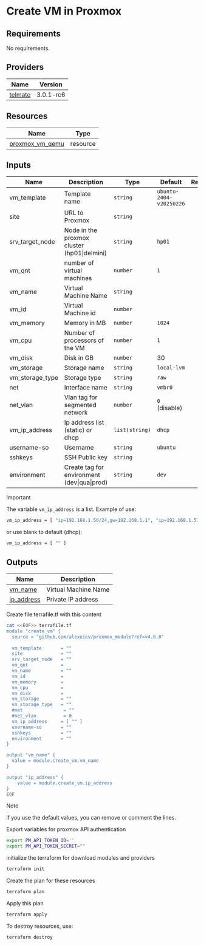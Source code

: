 # Create VM in Proxmox 

## Requirements

No requirements.

## Providers

| Name | Version |
|------|---------|
|<a name="telmate/proxmox"></a>[telmate]([#telmate\/proxmox](https://registry.terraform.io/providers/Telmate/proxmox/latest/docs))|3.0.1-rc6|

## Resources

| Name | Type |
|------|------|
|[proxmox_vm_qemu](https://registry.terraform.io/providers/Telmate/proxmox/latest/docs/resources/vm_qemu)|resource|

## Inputs

| Name | Description | Type | Default | Required |
|------|-------------|------|---------|:--------:|
|vm_template|Template name|`string`|`ubuntu-2404-v20250226`|no|
|site|URL to Proxmox|`string`| |yes|
|srv_target_node|Node in the proxmox cluster (hp01\|delmini) |`string`| `hp01` | no |
|vm_qnt|number of virtual machines |`number`| `1` |no|
|vm_name|Virtual Machine Name|`string`| |yes|
|vm_id|Virtual Machine id|`number`| |yes|
|vm_memory|Memory in MB|`number`|`1024`|no|
|vm_cpu|Number of processors of the VM|`number`|`1`|no|
|vm_disk|Disk in GB|`number`|30|no|
|vm_storage|Storage name|`string`| `local-lvm` | yes| 
|vm_storage_type|Storage type|`string`| `raw` | yes| 
|net|Interface name|`string`|`vmbr0`|no|
|net_vlan|Vlan tag for segmented network|`number`|`0` (disable)|no|
|vm_ip_address|Ip address list (static) or dhcp|`list(string)`| `dhcp` | yes|
|username-so|Username |`string`|`ubuntu`|no|
|sshkeys|SSH Public key|`string`| | no|
|environment|Create tag for environment (dev\|qua\|prod)|`string`| `dev` | no 

> [!IMPORTANT]
> The variable `vm_ip_address` is a list.
Example of use:
```bash
vm_ip_address = [ "ip=192.168.1.50/24,gw=192.168.1.1", "ip=192.168.1.51/24,gw=192.168.1.1", ... ]
```
or use blank to default (dhcp):
```bash
vm_ip_address = [ "" ]
```
## Outputs
| Name | Description |
|------|------|
|<a name="vm_name"></a>[vm_name](#vm_name)| Virtual Machine Name |
|<a name="ip_address"></a>[ip_address](#ip_address)|Private IP address|


Create file terrafile.tf with this content

```bash
cat <<EOF>> terrafile.tf
module "create_vm" {
  source = "github.com/alexeiev/proxmox_module?ref=v4.0.0"
  
  vm_template       = ""
  site              = ""
  srv_target_node   = ""
  vm_qnt            = 
  vm_name           = ""
  vm_id             = 
  vm_memory         =
  vm_cpu            =
  vm_disk           =
  vm_storage        = ""
  vm_storage_type   = ""
  #net               = ""
  #net_vlan          = 0
  vm_ip_address     = [ "" ]
  username-so       = ""
  sshkeys           = ""
  environment       = ""
}

output "vm_name" {
  value = module.create_vm.vm_name
}

output "ip_address" {
    value = module.create_vm.ip_address
}
EOF
```
> [!NOTE]
> if you use the default values, you can remove or comment the lines.

Export variables for proxmox API authentication
```bash
export PM_API_TOKEN_ID=''
export PM_API_TOKEN_SECRET=""
```

initialize the terraform for download modules and providers
```bash
terraform init
```

Create the plan for these resources
```bash
terraform plan
```

Apply this plan
```bash
terraform apply
```

To destroy resources, use:
```bash
terraform destroy
```
